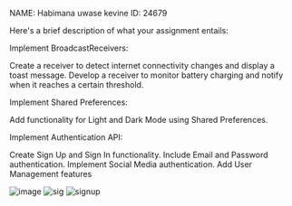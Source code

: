 NAME: Habimana uwase kevine
ID: 24679

Here's a brief description of what your assignment entails:

Implement BroadcastReceivers:

Create a receiver to detect internet connectivity changes and display a toast message.
Develop a receiver to monitor battery charging and notify when it reaches a certain threshold.


Implement Shared Preferences:

Add functionality for Light and Dark Mode using Shared Preferences.


Implement Authentication API:

Create Sign Up and Sign In functionality.
Include Email and Password authentication.
Implement Social Media authentication.
Add User Management features

![image](https://github.com/kevine250/assignment_3/assets/110406857/fc3076cf-8b49-49be-9d6d-08a7e96f802b)
![sig](https://github.com/kevine250/assignment_3/assets/110406857/dc8b181b-0133-472a-b816-c8182f5838ce)
![signup](https://github.com/kevine250/assignment_3/assets/110406857/78425e51-99ea-4f60-98c6-f50854aeccd6)


